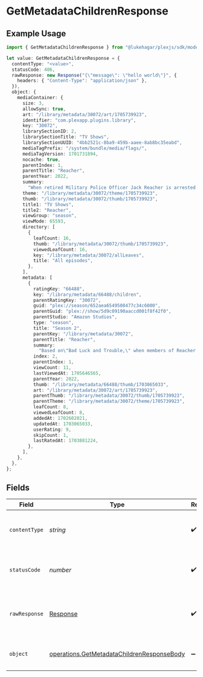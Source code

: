 # GetMetadataChildrenResponse

## Example Usage

```typescript
import { GetMetadataChildrenResponse } from "@lukehagar/plexjs/sdk/models/operations";

let value: GetMetadataChildrenResponse = {
  contentType: "<value>",
  statusCode: 406,
  rawResponse: new Response("{\"message\": \"hello world\"}", {
    headers: { "Content-Type": "application/json" },
  }),
  object: {
    mediaContainer: {
      size: 3,
      allowSync: true,
      art: "/library/metadata/30072/art/1705739923",
      identifier: "com.plexapp.plugins.library",
      key: "30072",
      librarySectionID: 2,
      librarySectionTitle: "TV Shows",
      librarySectionUUID: "4bb2521c-8ba9-459b-aaee-8ab8bc35eabd",
      mediaTagPrefix: "/system/bundle/media/flags/",
      mediaTagVersion: 1701731894,
      nocache: true,
      parentIndex: 1,
      parentTitle: "Reacher",
      parentYear: 2022,
      summary:
        "When retired Military Police Officer Jack Reacher is arrested for a murder he did not commit, he finds himself in the middle of a deadly conspiracy full of dirty cops, shady businessmen, and scheming politicians. With nothing but his wits, he must figure out what is happening in Margrave, Georgia.",
      theme: "/library/metadata/30072/theme/1705739923",
      thumb: "/library/metadata/30072/thumb/1705739923",
      title1: "TV Shows",
      title2: "Reacher",
      viewGroup: "season",
      viewMode: 65593,
      directory: [
        {
          leafCount: 16,
          thumb: "/library/metadata/30072/thumb/1705739923",
          viewedLeafCount: 16,
          key: "/library/metadata/30072/allLeaves",
          title: "All episodes",
        },
      ],
      metadata: [
        {
          ratingKey: "66488",
          key: "/library/metadata/66488/children",
          parentRatingKey: "30072",
          guid: "plex://season/652aea6549508477c34c6000",
          parentGuid: "plex://show/5d9c09190aaccd001f8f42f0",
          parentStudio: "Amazon Studios",
          type: "season",
          title: "Season 2",
          parentKey: "/library/metadata/30072",
          parentTitle: "Reacher",
          summary:
            "Based on\"Bad Luck and Trouble,\" when members of Reacher's old military unit start turning up dead, Reacher has just one thing on his mind-revenge.",
          index: 2,
          parentIndex: 1,
          viewCount: 11,
          lastViewedAt: 1705646565,
          parentYear: 2022,
          thumb: "/library/metadata/66488/thumb/1703065033",
          art: "/library/metadata/30072/art/1705739923",
          parentThumb: "/library/metadata/30072/thumb/1705739923",
          parentTheme: "/library/metadata/30072/theme/1705739923",
          leafCount: 8,
          viewedLeafCount: 8,
          addedAt: 1702602021,
          updatedAt: 1703065033,
          userRating: 9,
          skipCount: 1,
          lastRatedAt: 1703881224,
        },
      ],
    },
  },
};
```

## Fields

| Field                                                                                                           | Type                                                                                                            | Required                                                                                                        | Description                                                                                                     |
| --------------------------------------------------------------------------------------------------------------- | --------------------------------------------------------------------------------------------------------------- | --------------------------------------------------------------------------------------------------------------- | --------------------------------------------------------------------------------------------------------------- |
| `contentType`                                                                                                   | *string*                                                                                                        | :heavy_check_mark:                                                                                              | HTTP response content type for this operation                                                                   |
| `statusCode`                                                                                                    | *number*                                                                                                        | :heavy_check_mark:                                                                                              | HTTP response status code for this operation                                                                    |
| `rawResponse`                                                                                                   | [Response](https://developer.mozilla.org/en-US/docs/Web/API/Response)                                           | :heavy_check_mark:                                                                                              | Raw HTTP response; suitable for custom response parsing                                                         |
| `object`                                                                                                        | [operations.GetMetadataChildrenResponseBody](../../../sdk/models/operations/getmetadatachildrenresponsebody.md) | :heavy_minus_sign:                                                                                              | The children of the library item.                                                                               |
